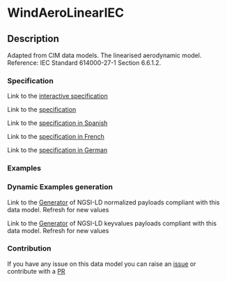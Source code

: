 # WindAeroLinearIEC

## Description 

Adapted from CIM data models. The linearised aerodynamic model.    Reference: IEC Standard 614000-27-1 Section 6.6.1.2.
### Specification

Link to the [interactive specification](https://swagger.lab.fiware.org/?url=https://smart-data-models.github.io/dataModel.EnergyCIM/WindAeroLinearIEC/swagger.yaml)

Link to the [specification](https://smart-data-models.github.io/dataModel.EnergyCIM/WindAeroLinearIEC/doc/spec.md)

Link to the [specification in Spanish](https://smart-data-models.github.io/dataModel.EnergyCIM/WindAeroLinearIEC/doc/spec_ES.md)

Link to the [specification in French](https://smart-data-models.github.io/dataModel.EnergyCIM/WindAeroLinearIEC/doc/spec_FR.md)

Link to the [specification in German](https://smart-data-models.github.io/dataModel.EnergyCIM/WindAeroLinearIEC/doc/spec_DE.md)
### Examples
### Dynamic Examples generation

Link to the [Generator](https://smartdatamodels.org/extra/ngsi-ld_generator_v0.92.php?schemaUrl=https://raw.githubusercontent.com/smart-data-models/dataModel.EnergyCIM/master/WindAeroLinearIEC/schema.json&email=info@smartdatamodels.org) of NGSI-LD normalized payloads compliant with this data model. Refresh for new values

Link to the [Generator](https://smartdatamodels.org/extra/ngsi-ld_generator_keyvalues_v0.92.php?schemaUrl=https://raw.githubusercontent.com/smart-data-models/dataModel.EnergyCIM/master/WindAeroLinearIEC/schema.json&email=info@smartdatamodels.org) of NGSI-LD keyvalues payloads compliant with this data model. Refresh for new values
### Contribution

 If you have any issue on this data model you can raise an [issue](https://github.com/smart-data-models/dataModel.EnergyCIM/issues)  or contribute with a [PR](https://github.com/smart-data-models/dataModel.EnergyCIM/pulls)